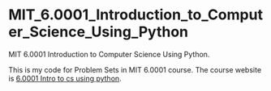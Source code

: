 # MIT_6.0001_Introduction_to_Computer_Science_Using_Python
MIT 6.0001 Introduction to Computer Science Using Python.

This is my code for Problem Sets in MIT 6.0001 course. The course website is [6.0001 Intro to cs using python]( https://ocw.mit.edu/courses/electrical-engineering-and-computer-science/6-0001-introduction-to-computer-science-and-programming-in-python-fall-2016/).

